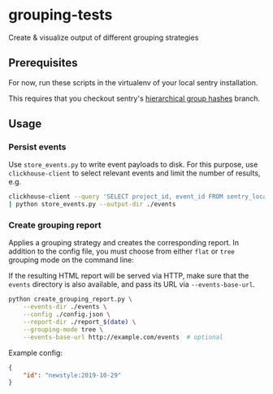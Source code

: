 # grouping-tests
Create &amp; visualize output of different grouping strategies

## Prerequisites

For now, run these scripts in the virtualenv of your local sentry installation.

This requires that you checkout sentry's [hierarchical group hashes](https://github.com/getsentry/sentry/pull/23861) branch.

## Usage

### Persist events

Use ``store_events.py`` to write event payloads to disk. For this purpose, use ``clickhouse-client`` to select relevant events and limit the number of results, e.g.

```bash
clickhouse-client --query 'SELECT project_id, event_id FROM sentry_local LIMIT 100' \
| python store_events.py --output-dir ./events
```

### Create grouping report

Applies a grouping strategy and creates the corresponding report.
In addition to the config file, you must choose from either ``flat`` or ``tree`` grouping mode on the command line:

If the resulting HTML report will be served via HTTP, make sure that the ``events``
directory is also available, and pass its URL via ``--events-base-url``.

```bash
python create_grouping_report.py \
    --events-dir ./events \
    --config ./config.json \
    --report-dir ./report_$(date) \
    --grouping-mode tree \
    --events-base-url http://example.com/events  # optional
```

Example config:

```json
{
    "id": "newstyle:2019-10-29"
}
```
